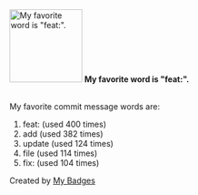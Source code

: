 <img src="https://my-badges.github.io/my-badges/favorite-word.png" alt="My favorite word is &quot;feat:&quot;." title="My favorite word is &quot;feat:&quot;." width="128">
<strong>My favorite word is &quot;feat:&quot;.</strong>
<br><br>

My favorite commit message words are:

1. feat: (used 400 times)
2. add (used 382 times)
3. update (used 124 times)
4. file (used 114 times)
5. fix: (used 104 times)


Created by <a href="https://github.com/my-badges/my-badges">My Badges</a>